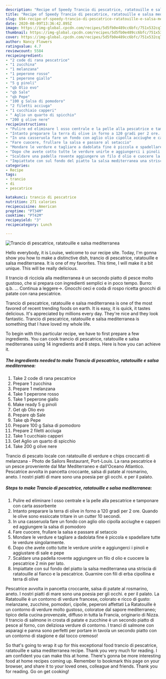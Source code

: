 ```yaml
---
description: "Recipe of Speedy Trancio di pescatrice, ratatouille e salsa mediterranea"
title: "Recipe of Speedy Trancio di pescatrice, ratatouille e salsa mediterranea"
slug: 694-recipe-of-speedy-trancio-di-pescatrice-ratatouille-e-salsa-mediterranea
date: 2020-08-09T13:36:42.895Z
image: https://img-global.cpcdn.com/recipes/5d5fb0e489cc6bfc/751x532cq70/trancio-di-pescatrice-ratatouille-e-salsa-mediterranea-recipe-main-photo.jpg
thumbnail: https://img-global.cpcdn.com/recipes/5d5fb0e489cc6bfc/751x532cq70/trancio-di-pescatrice-ratatouille-e-salsa-mediterranea-recipe-main-photo.jpg
cover: https://img-global.cpcdn.com/recipes/5d5fb0e489cc6bfc/751x532cq70/trancio-di-pescatrice-ratatouille-e-salsa-mediterranea-recipe-main-photo.jpg
author: Nancy Flowers
ratingvalue: 4.7
reviewcount: 5584
recipeingredient:
- "2 code di rana pescatrice"
- "1 zucchina"
- "1 melanzana"
- "1 peperone rosso"
- "1 peperone giallo"
- "5 g pinoli"
- "qb Olio evo"
- "qb Sale"
- "qb Pepe"
- "100 g Salsa di pomodoro"
- "2 filetti acciuga"
- "1 cucchiaio capperi"
- " Aglio un quarto di spicchio"
- "200 g olive nere"
recipeinstructions:
- "Pulire ed eliminare l osso centrale e la pelle alla pescatrice e tamponare con carta assorbente"
- "Intanto preparare la terra di olive in forno a 120 gradi per 2 ore. Quando le olive sono essiccate tritare in un cutter 10 secondi."
- "In una casseruola fare un fondo con aglio olio cipolla acciughe e capperi ed aggiungere la salsa di pomodoro"
- "Fare cuocere, frullare la salsa e passare al setaccio"
- "Mondare le verdure e tagliare a dadolata fine è piccola e spadellare tutte le verdure singolarmente."
- "Dopo che avete cotto tutte le verdure unirle e aggiungerci i pinoli e aggiustare di sale e pepe"
- "Scaldare una padella rovente aggiungere un filo d olio e cuocere la pescatrice 2 min per lato."
- "Impiattate con sul fondo del piatto la salsa mediterranea una striscia di ratatouille al fianco e la pescatrice. Guarnire con fili di erba cipollina e terra di olive"
categories:
- Recipe
tags:
- trancio
- di
- pescatrice

katakunci: trancio di pescatrice 
nutrition: 271 calories
recipecuisine: American
preptime: "PT34M"
cooktime: "PT42M"
recipeyield: "3"
recipecategory: Lunch

---
```



![Trancio di pescatrice, ratatouille e salsa mediterranea](https://img-global.cpcdn.com/recipes/5d5fb0e489cc6bfc/751x532cq70/trancio-di-pescatrice-ratatouille-e-salsa-mediterranea-recipe-main-photo.jpg)

Hello everybody, it is Louise, welcome to our recipe site. Today, I'm gonna show you how to make a distinctive dish, trancio di pescatrice, ratatouille e salsa mediterranea. It is one of my favorites. This time, I will make it a bit unique. This will be really delicious.

Il trancio di ricciola alla mediterranea è un secondo piatto di pesce molto gustoso, che si prepara con ingredienti semplici e in poco tempo. Burro: q.b. … Continua a leggere→. Gnocchi ceci e coda di rospo ricetta gnocchi di patate con rana pescatrice.

Trancio di pescatrice, ratatouille e salsa mediterranea is one of the most favored of recent trending foods on earth. It is easy, it is quick, it tastes delicious. It's appreciated by millions every day. They're nice and they look fantastic. Trancio di pescatrice, ratatouille e salsa mediterranea is something that I have loved my whole life.


To begin with this particular recipe, we have to first prepare a few ingredients. You can cook trancio di pescatrice, ratatouille e salsa mediterranea using 14 ingredients and 8 steps. Here is how you can achieve it.

<!--inarticleads1-->

##### The ingredients needed to make Trancio di pescatrice, ratatouille e salsa mediterranea:

1. Take 2 code di rana pescatrice
1. Prepare 1 zucchina
1. Prepare 1 melanzana
1. Take 1 peperone rosso
1. Take 1 peperone giallo
1. Make ready 5 g pinoli
1. Get qb Olio evo
1. Prepare qb Sale
1. Take qb Pepe
1. Prepare 100 g Salsa di pomodoro
1. Prepare 2 filetti acciuga
1. Take 1 cucchiaio capperi
1. Get  Aglio un quarto di spicchio
1. Take 200 g olive nere


Trancio di pescato locale con ratatouille di verdure e chips croccanti di melanzana - Photo de Sailors Restaurant, Port-Louis. La rana pescatrice è un pesce proveniente dal Mar Mediterraneo e dall&#39;Oceano Atlantico. Pescatrice avvolta in pancetta croccante, salsa di patate al rosmarino, aneto. I nostri piatti di mare sono una poesia per gli occhi. e per il palato. 

<!--inarticleads2-->

##### Steps to make Trancio di pescatrice, ratatouille e salsa mediterranea:

1. Pulire ed eliminare l osso centrale e la pelle alla pescatrice e tamponare con carta assorbente
1. Intanto preparare la terra di olive in forno a 120 gradi per 2 ore. Quando le olive sono essiccate tritare in un cutter 10 secondi.
1. In una casseruola fare un fondo con aglio olio cipolla acciughe e capperi ed aggiungere la salsa di pomodoro
1. Fare cuocere, frullare la salsa e passare al setaccio
1. Mondare le verdure e tagliare a dadolata fine è piccola e spadellare tutte le verdure singolarmente.
1. Dopo che avete cotto tutte le verdure unirle e aggiungerci i pinoli e aggiustare di sale e pepe
1. Scaldare una padella rovente aggiungere un filo d olio e cuocere la pescatrice 2 min per lato.
1. Impiattate con sul fondo del piatto la salsa mediterranea una striscia di ratatouille al fianco e la pescatrice. Guarnire con fili di erba cipollina e terra di olive


Pescatrice avvolta in pancetta croccante, salsa di patate al rosmarino, aneto. I nostri piatti di mare sono una poesia per gli occhi. e per il palato. La Ratatouille è un contorno di verdure francese, colorato e ricco di gusto: melanzane, zucchine, pomodori, cipolle, peperoni affettati La Ratatouille è un contorno di verdure molto gustoso, coloratoe dal sapore mediterraneo; tipico della cucina provenzale, diffuso in tutta la Francia, originario di Nizza. Il trancio di salmone in crosta di patate e zucchine è un secondo piatto di pesce al forno, con deliziosa verdure di contorno. I tranci di salmone con asparagi e panna sono perfetti per portare in tavola un secondo piatto con un contorno di stagione e dal tocco cremoso! 

So that's going to wrap it up for this exceptional food trancio di pescatrice, ratatouille e salsa mediterranea recipe. Thank you very much for reading. I am confident you can make this at home. There's gonna be more interesting food at home recipes coming up. Remember to bookmark this page on your browser, and share it to your loved ones, colleague and friends. Thank you for reading. Go on get cooking!
